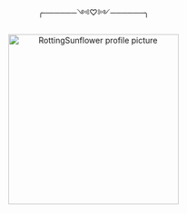 <p align="center">╭──────༺♡༻──────╮
       
<p align="center">
  <img src="https://avatars.githubusercontent.com/u/218754534?v=4" alt="RottingSunflower profile picture" width="300"/>
</p> 

